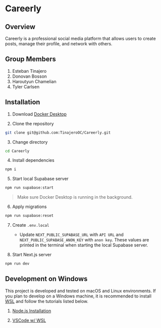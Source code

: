 # Careerly

## Overview

Careerly is a professional social media platform that allows users to create posts, manage their profile, and network with others.

## Group Members

1. Esteban Tinajero
2. Donovan Bosson
3. Haroutyun Chamelian
4. Tyler Carlsen

## Installation

1. Download [Docker Desktop](https://www.docker.com/products/docker-desktop/)

2. Clone the repository

```bash
git clone git@github.com:TinajeroOC/Careerly.git
```

3. Change directory

```bash
cd Careerly
```

4. Install dependencies

```bash
npm i
```

5. Start local Supabase server

```bash
npm run supabase:start
```

> Make sure Docker Desktop is running in the background.

6. Apply migrations

```bash
npm run supabase:reset
```

7. Create `.env.local`

   - Update `NEXT_PUBLIC_SUPABASE_URL` with `API URL` and `NEXT_PUBLIC_SUPABASE_ANON_KEY` with `anon key`. These values are printed in the terminal when starting the local Supabase server.

8. Start Next.js server

```bash
npm run dev
```

## Development on Windows

This project is developed and tested on macOS and Linux environments. If you plan to develop on a Windows machine, it is recommended to install [WSL](https://learn.microsoft.com/en-us/windows/wsl/install) and follow the tutorials listed below.

1. [Node.js Installation](https://learn.microsoft.com/en-us/windows/dev-environment/javascript/nodejs-on-wsl)

2. [VSCode w/ WSL](https://code.visualstudio.com/docs/remote/wsl)
